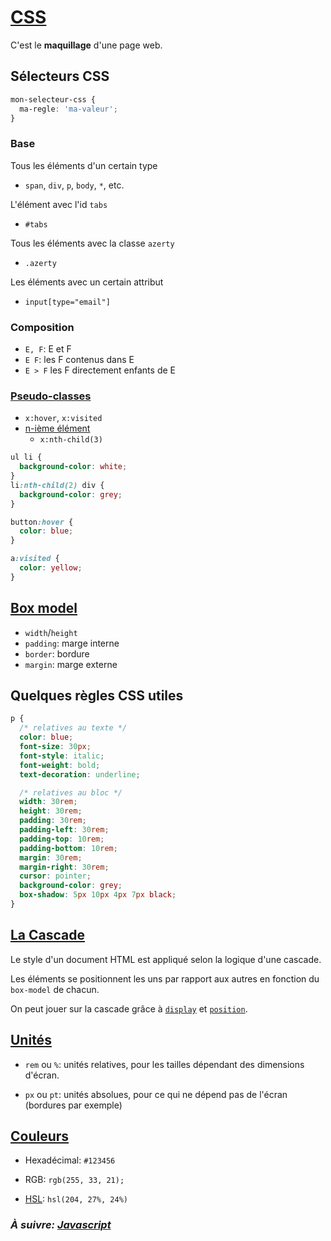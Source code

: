 # [CSS](https://developer.mozilla.org/fr/docs/Web/CSS)

C'est le **maquillage** d'une page web.

## Sélecteurs CSS

```css
mon-selecteur-css {
  ma-regle: 'ma-valeur';
}
```

### Base

Tous les éléments d'un certain type

- `span`, `div`, `p`, `body`, `*`, etc.

L'élément avec l'id `tabs`

- `#tabs`

Tous les éléments avec la classe `azerty`

- `.azerty`

Les éléments avec un certain attribut

- `input[type="email"]`

### Composition

- `E, F`: E et F
- `E F`: les F contenus dans E
- `E > F` les F directement enfants de E

### [Pseudo-classes](https://developer.mozilla.org/fr/docs/Web/CSS/Pseudo-classes)

- `x:hover`, `x:visited`
- [n-ième élément](https://developer.mozilla.org/fr/docs/Web/CSS/:nth-child)
  - `x:nth-child(3)`

```css
ul li {
  background-color: white;
}
li:nth-child(2) div {
  background-color: grey;
}

button:hover {
  color: blue;
}

a:visited {
  color: yellow;
}
```

## [Box model](https://developer.mozilla.org/en-US/docs/Learn/CSS/Introduction_to_CSS/Box_model)

- `width`/`height`
- `padding`: marge interne
- `border`: bordure
- `margin`: marge externe

## Quelques règles CSS utiles

```css
p {
  /* relatives au texte */
  color: blue;
  font-size: 30px;
  font-style: italic;
  font-weight: bold;
  text-decoration: underline;

  /* relatives au bloc */
  width: 30rem;
  height: 30rem;
  padding: 30rem;
  padding-left: 30rem;
  padding-top: 10rem;
  padding-bottom: 10rem;
  margin: 30rem;
  margin-right: 30rem;
  cursor: pointer;
  background-color: grey;
  box-shadow: 5px 10px 4px 7px black;
}
```

## [La Cascade](https://developer.mozilla.org/fr/docs/Apprendre/CSS/Introduction_%C3%A0_CSS/La_cascade_et_l_h%C3%A9ritage)

Le style d'un document HTML est appliqué selon la logique d'une cascade.

Les éléments se positionnent les uns par rapport aux autres en fonction du `box-model` de chacun.

On peut jouer sur la cascade grâce à [`display`](https://developer.mozilla.org/fr/docs/Web/CSS/display) et [`position`](https://developer.mozilla.org/fr/docs/Web/CSS/position).


## [Unités](https://developer.mozilla.org/en-US/docs/Web/CSS/length#rem)

- `rem` ou `%`: unités relatives, pour les tailles dépendant des dimensions d'écran.

- `px` ou `pt`: unités absolues, pour ce qui ne dépend pas de l'écran (bordures par exemple)


## [Couleurs](https://fr.wikipedia.org/wiki/Couleur_du_Web)

- Hexadécimal: `#123456`

- RGB: `rgb(255, 33, 21);`

- [HSL](http://fr.wikipedia.org/wiki/Teinte_Saturation_Luminosit%C3%A9#Mod.C3.A8les_colorim.C3.A9triques): `hsl(204, 27%, 24%)`

### _À suivre: [Javascript](./0-3_javascript.md)_
